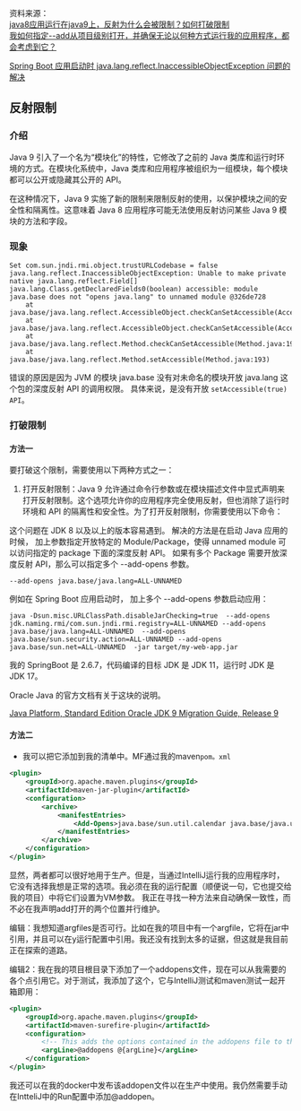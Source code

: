 资料来源：<br/>
[java8应用运行在java9上，反射为什么会被限制？如何打破限制](https://www.5axxw.com/questions/simple/3348ba)<br/>
[我如何指定--add从项目级别打开，并确保无论以何种方式运行我的应用程序，都会考虑到它？](http://www.yiidian.com/questions/297197)

[Spring Boot 应用启动时 java.lang.reflect.InaccessibleObjectException 问题的解决](https://blog.csdn.net/davidullua/article/details/125190152)

## 反射限制



### 介绍

Java 9 引入了一个名为“模块化”的特性，它修改了之前的 Java 类库和运行时环境的方式。在模块化系统中，Java 类库和应用程序被组织为一组模块，每个模块都可以公开或隐藏其公开的 API。

在这种情况下，Java 9 实施了新的限制来限制反射的使用，以保护模块之间的安全性和隔离性。这意味着 Java 8 应用程序可能无法使用反射访问某些 Java 9 模块的方法和字段。

### 现象

```
Set com.sun.jndi.rmi.object.trustURLCodebase = false
java.lang.reflect.InaccessibleObjectException: Unable to make private native java.lang.reflect.Field[] java.lang.Class.getDeclaredFields0(boolean) accessible: module java.base does not "opens java.lang" to unnamed module @326de728
    at java.base/java.lang.reflect.AccessibleObject.checkCanSetAccessible(AccessibleObject.java:354)
    at java.base/java.lang.reflect.AccessibleObject.checkCanSetAccessible(AccessibleObject.java:297)
    at java.base/java.lang.reflect.Method.checkCanSetAccessible(Method.java:199)
    at java.base/java.lang.reflect.Method.setAccessible(Method.java:193)
```

错误的原因是因为 JVM 的模块 java.base 没有对未命名的模块开放 java.lang 这个包的深度反射 API 的调用权限。 具体来说，是没有开放 `setAccessible(true) API`。

### 打破限制

#### 方法一

要打破这个限制，需要使用以下两种方式之一：

1. 打开反射限制：Java 9 允许通过命令行参数或在模块描述文件中显式声明来打开反射限制。这个选项允许你的应用程序完全使用反射，但也消除了运行时环境和 API 的隔离性和安全性。为了打开反射限制，你需要使用以下命令：

这个问题在 JDK 8 以及以上的版本容易遇到。 解决的方法是在启动 Java 应用的时候， 加上参数指定开放特定的 Module/Package，使得 unnamed module 可以访问指定的 package 下面的深度反射 API。 如果有多个 Package 需要开放深度反射 API，那么可以指定多个 --add-opens 参数。

```
--add-opens java.base/java.lang=ALL-UNNAMED
```

例如在 Spring Boot 应用启动时， 加上多个 --add-opens 参数启动应用：

```
java -Dsun.misc.URLClassPath.disableJarChecking=true  --add-opens jdk.naming.rmi/com.sun.jndi.rmi.registry=ALL-UNNAMED --add-opens java.base/java.lang=ALL-UNNAMED  --add-opens java.base/sun.security.action=ALL-UNNAMED --add-opens java.base/sun.net=ALL-UNNAMED  -jar target/my-web-app.jar
```

我的 SpringBoot 是 2.6.7，代码编译的目标 JDK 是 JDK 11，运行时 JDK 是 JDK 17。

Oracle Java 的官方文档有关于这块的说明。

[Java Platform, Standard Edition Oracle JDK 9 Migration Guide, Release 9](https://docs.oracle.com/javase/9/migrate/toc.htm#JSMIG-GUID-12F945EB-71D6-46AF-8C3D-D354FD0B1781)

#### 方法二

- 我可以把它添加到我的清单中。MF通过我的maven`pom。xml`

```xml
<plugin>
    <groupId>org.apache.maven.plugins</groupId>
    <artifactId>maven-jar-plugin</artifactId>
    <configuration>
        <archive>
            <manifestEntries>
                <Add-Opens>java.base/sun.util.calendar java.base/java.util</Add-Opens>
            </manifestEntries>
        </archive>
    </configuration>
</plugin>
```


显然，两者都可以很好地用于生产。但是，当通过IntelliJ运行我的应用程序时，它没有选择我想是正常的选项。我必须在我的运行配置（顺便说一句，它也提交给我的项目）中将它们设置为VM参数。
我正在寻找一种方法来自动确保一致性，而不必在我声明add打开的两个位置并行维护。

编辑：我想知道argfiles是否可行。比如在我的项目中有一个argfile，它将在jar中引用，并且可以在y运行配置中引用。我还没有找到太多的证据，但这就是我目前正在探索的道路。

编辑2：我在我的项目根目录下添加了一个addopens文件，现在可以从我需要的各个点引用它。对于测试，我添加了这个，它与IntelliJ测试和maven测试一起开箱即用：
```xml
<plugin>
    <groupId>org.apache.maven.plugins</groupId>
    <artifactId>maven-surefire-plugin</artifactId>
    <configuration>
        <!-- This adds the options contained in the addopens file to the test JVM arguments -->
        <argLine>@addopens @{argLine}</argLine>
    </configuration>
</plugin>
```

我还可以在我的docker中发布该addopen文件以在生产中使用。我仍然需要手动在IntteliJ中的Run配置中添加@addopen。